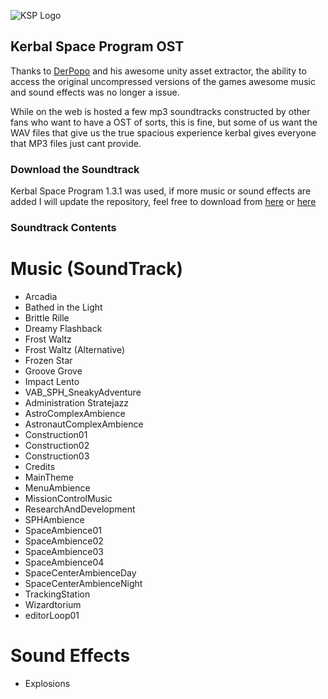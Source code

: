 ![KSP Logo](https://kerbalspaceprogram.com/en/wp-content/uploads/2015/03/conqueringSpace_bannerWeb.jpg)
## Kerbal Space Program OST

Thanks to [DerPopo](https://github.com/DerPopo/UABE) and his awesome unity asset extractor, the ability to access the original uncompressed versions of the games awesome music and sound effects was no longer a issue.

While on the web is hosted a few mp3 soundtracks constructed by other fans who want to have a OST of sorts, this is fine, but some of us want the WAV files that give us the true spacious experience kerbal gives everyone that MP3 files just cant provide.

### Download the Soundtrack

Kerbal Space Program 1.3.1 was used, if more music or sound effects are added I will update the repository, feel free to download from [here](https://github.com/4669842/KSP-WAV-Extract/releases) 
or
[here](https://cdn.rawgit.com/4669842/KSP-WAV-Extract/archive/KSP_Soundtrack.zip)

### Soundtrack Contents
 # Music (SoundTrack)
  * Arcadia
  * Bathed in the Light
  * Brittle Rille
  * Dreamy Flashback
  * Frost Waltz 
  * Frost Waltz (Alternative)
  * Frozen Star
  * Groove Grove
  * Impact Lento
  * VAB_SPH_SneakyAdventure
  * Administration Stratejazz
  * AstroComplexAmbience
  * AstronautComplexAmbience
  * Construction01
  * Construction02
  * Construction03
  * Credits
  * MainTheme
  * MenuAmbience
  * MissionControlMusic
  * ResearchAndDevelopment
  * SPHAmbience
  * SpaceAmbience01
  * SpaceAmbience02
  * SpaceAmbience03
  * SpaceAmbience04
  * SpaceCenterAmbienceDay
  * SpaceCenterAmbienceNight
  * TrackingStation
  * Wizardtorium
  * editorLoop01
# Sound Effects
  * Explosions
